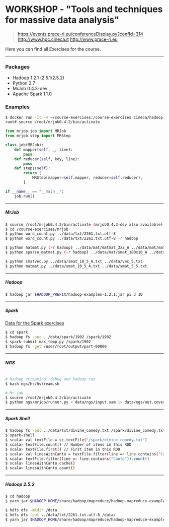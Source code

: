 # WORKSHOP - "Tools and techniques for massive data analysis"

> https://events.prace-ri.eu/conferenceDisplay.py?confId=314
> http://www.hpc.cineca.it
> http://www.prace-ri.eu

Here you can find all Exercises for the course.

---

### Packages

- Hadoop 1.2.1 (2.5.1/2.5.2)
- Python 2.7
- MrJob 0.4.3-dev
- Apache Spark 1.1.0

### Examples

```bash
$ docker run -it -v ~/course-exercises:/course-exercises cineca/hadoop-mrjob:1.2.1 /etc/bootstrap.sh -bash
root# source /root/mrjob0.4.2/bin/activate
```

```python
from mrjob.job import MRJob
from mrjob.step import MRStep

class job(MRJob):
    def mapper(self, _, line):
        pass
    def reducer(self, key, line):
        pass
    def steps(self):
        return [
            MRStep(mapper=self.mapper, reducer=self.reducer),
        ]

if __name__ == "__main__":
    job.run()
```

---
##### MrJob

```bash
$ source /root/mrjob0.4.2/bin/activate (mrjob0.4.3-dev also available)
$ cd /course-exercises/mrjob
$ python word_count.py ../data/txt/2261.txt.utf-8
$ python word_count.py ../data/txt/2261.txt.utf-8 -r hadoop

$ python matmat.py (-r hadoop) ../data/mat/matmat_3x2_A ../data/mat/matmat_2x2_B
$ python sparse_matmat.py (-r hadoop) ../data/mat/smat_100x10_A ../data/mat/smat_10x200_B

$ python smatvec.py ../data/smat_10_5_A.txt ../data/vec_5.txt
$ python matmat.py ../data/smat_10_5_A.txt ../data/smat_5_5.txt
```
---

##### Hadoop

```bash
$ hadoop jar $HADOOP_PREFIX/hadoop-examples-1.2.1.jar pi 3 10
```
---

##### Spark

[Data for the Spark exercises](http://goo.gl/wEnUu8)

```bash
$ cd spark
$ hadoop fs -put ../data/spark/1902 /spark/1902
$ spark-submit max_temp.py /spark/1902
$ hadoop fs -get /user/root/output/part-00000
```
---

##### NGS

```bash

# Hadoop streaming: debug and hadoop run
$ bash ngs/hs/hstream.sh

# Mr job
$ source /root/mrjob0.4.2/bin/activate
$ python ngs/mrjob/runner.py < data/ngs/input.sam 1> data/ngs/out.coverage 2> data/ngs/out.log

```
---

##### Spark Shell

```bash
$ hadoop fs -put ../data/txt/divine_comedy.txt /spark/divine_comedy.txt
$ spark-shell
$ scala> val textFile = sc.textFile("/spark/divine_comedy.txt")
$ scala> textFile.count() // Number of items in this RDD
$ scala> textFile.first() // First item in this RDD
$ scala> val linesWithCanto = textFile.filter(line => line.contains("Canto"))
$ scala> textFile.filter(line => line.contains("Canto")).count()
$ scala> linesWithCanto.cache()
$ scala> linesWithCanto.count()
```

---

##### Hadoop 2.5.2

```bash
$ cd hadoop
$ yarn jar $HADOOP_HOME/share/hadoop/mapreduce/hadoop-mapreduce-examples-2.5.2.jar pi 16 10

$ hdfs dfs -mkdir /data
$ hdfs dfs -put ../data/txt/2261.txt.utf-8 /data/
$ yarn jar $HADOOP_HOME/share/hadoop/mapreduce/hadoop-mapreduce-examples-2.5.2.jar wordcount /data wordcount-output
```